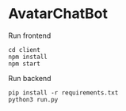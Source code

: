 # AvatarChatBot

Run frontend
```
cd client
npm install
npm start
```


Run backend
```
pip install -r requirements.txt
python3 run.py
```
